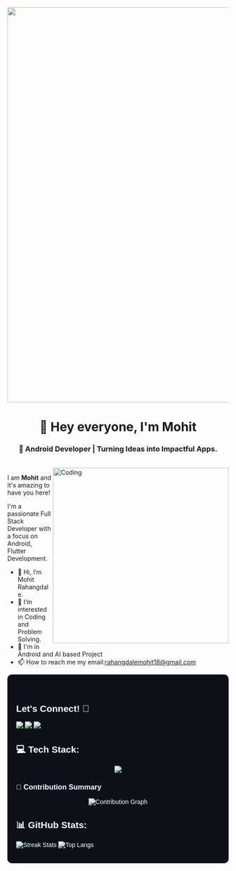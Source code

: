 <div align="center">
  <img 
    src="https://user-images.githubusercontent.com/74038190/225813708-98b745f2-7d22-48cf-9150-083f1b00d6c9.gif" 
    width="900" 
    height="auto"
  >
</div>

<h1 align="center">💫 Hey everyone, I'm Mohit</h1>
<h3 align="center">📱 Android Developer | Turning Ideas into Impactful Apps.</h3><br>
<img align="right" alt="Coding" width="400" src="https://cdn.dribbble.com/users/1162077/screenshots/3848914/programmer.gif">


I am **Mohit** and it's amazing to have you here!<p>I'm a passionate Full Stack Developer with a focus on Android, Flutter Development.</p>
-  👋 Hi, I’m Mohit Rahangdale.
- 👀 I’m interested in Coding and Problem Solving.
- 🌱 I'm in Android and AI based Project 
- 📫 How to reach me my email:rahangdalemohit18@gmail.com

<div style="font-family: Arial, sans-serif; color: #fff; background-color: #0d1117; padding: 20px; border-radius: 10px;"><br>

  <h2>Let's Connect! 🤝</h2>
  <p>
<!--     <a href="https://www.instagram.com/ayushthakre__/" target="_blank">
      <img  src="https://img.shields.io/badge/Instagram-%23E4405F.svg?logo=Instagram&style=for-the-badge&logo=github&logoColor=white"" /> -->
    </a>
    <a href="www.linkedin.com/in/mohit-k-rahangdale13/" target="_blank">
      <img src="https://img.shields.io/badge/LinkedIn-%230077B5.svg?logo=linkedin&style=for-the-badge&logo=github&logoColor=white"" />
    </a>
    <a href="https://x.com/MohitRahan42386?t=I8a-LQRuNzVmzBhMrQjmNg&s=08" target="_blank">
      <img src="https://img.shields.io/badge/X-black.svg?logo=X&style=for-the-badge&logo=github&logoColor=white" />
    </a>
    <a href="mailto:rahangdalemohit18@gmail.com">
      <img src="https://img.shields.io/badge/Email-D14836?logo=gmail&style=for-the-badge&logo=github&logoColor=white"" />
    </a>
  </p>

  <h2>💻 Tech Stack:</h2>
  <p align="center">
  <a href="https://skillicons.dev">
    <img src="https://skillicons.dev/icons?i=python,c,cpp,js,html,css,tailwind,react,nodejs,mysql,supabase,vscode,figma,github&perline=7" />
  </a>
</p>

### 📌 Contribution Summary

<p align="center">
  <img src="https://github-profile-summary-cards.vercel.app/api/cards/profile-details?username=mohitrahangdale18&theme=radical" alt="Contribution Graph" />
</p>


  <h2>📊 GitHub Stats:</h2>

 <p><img src="https://nirzak-streak-stats.vercel.app/?user=mohitrahangdale18&theme=highcontrast&hide_border=true" alt="Streak Stats" style="max-width: 100%;" />
    <img src="https://github-readme-stats.vercel.app/api/top-langs/?username=mohitrahangdale18&theme=highcontrast&hide_border=true&include_all_commits=false&count_private=false&layout=compact" alt="Top Langs" style="max-width: 100%;" /></p>
